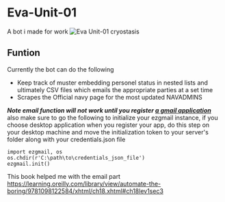 # Eva-Unit-01
A bot i made for work
![Eva Unit-01 cryostasis](https://assets3.thrillist.com/v1/image/2828794/792x536/scale;jpeg_quality=60;progressive.jpg)
## Funtion
Currently the bot can do the following
- Keep track of muster embedding personel status in nested lists and ultimately CSV files which emails the appropriate parties at a set time
- Scrapes the Official navy page for the most updated NAVADMINS

***Note email function will not work until you register [a gmail application](https://developers.google.com/gmail/api/quickstart/python/)*** 
also make sure to go the following to initialize your ezgmail instance, if you choose desktop application when you register your app, do this step on your desktop machine and move the initialization token to your server's folder along with your credentials.json file
```
import ezgmail, os
os.chdir(r'C:\path\to\credentials_json_file')
ezgmail.init()
```
This book helped me with the email part https://learning.oreilly.com/library/view/automate-the-boring/9781098122584/xhtml/ch18.xhtml#ch18lev1sec3
